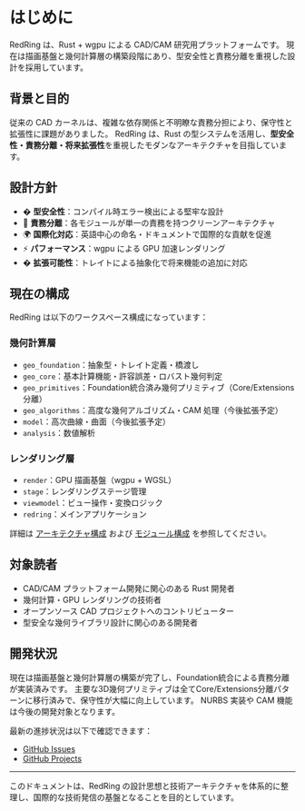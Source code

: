 # はじめに

RedRing は、Rust + wgpu による CAD/CAM 研究用プラットフォームです。
現在は描画基盤と幾何計算層の構築段階にあり、型安全性と責務分離を重視した設計を採用しています。

## 背景と目的

従来の CAD カーネルは、複雑な依存関係と不明瞭な責務分担により、保守性と拡張性に課題がありました。
RedRing は、Rust の型システムを活用し、**型安全性・責務分離・将来拡張性**を重視したモダンなアーキテクチャを目指しています。

## 設計方針

- � **型安全性**：コンパイル時エラー検出による堅牢な設計
- 🧩 **責務分離**：各モジュールが単一の責務を持つクリーンアーキテクチャ
- 🌍 **国際化対応**：英語中心の命名・ドキュメントで国際的な貢献を促進
- ⚡ **パフォーマンス**：wgpu による GPU 加速レンダリング
- � **拡張可能性**：トレイトによる抽象化で将来機能の追加に対応

## 現在の構成

RedRing は以下のワークスペース構成になっています：

### 幾何計算層

- `geo_foundation`：抽象型・トレイト定義・橋渡し
- `geo_core`：基本計算機能・許容誤差・ロバスト幾何判定
- `geo_primitives`：Foundation統合済み幾何プリミティブ（Core/Extensions分離）
- `geo_algorithms`：高度な幾何アルゴリズム・CAM 処理（今後拡張予定）
- `model`：高次曲線・曲面（今後拡張予定）
- `analysis`：数値解析

### レンダリング層

- `render`：GPU 描画基盤（wgpu + WGSL）
- `stage`：レンダリングステージ管理
- `viewmodel`：ビュー操作・変換ロジック
- `redring`：メインアプリケーション

詳細は [アーキテクチャ構成](../ARCHITECTURE.md) および [モジュール構成](./modules.md) を参照してください。

## 対象読者

- CAD/CAM プラットフォーム開発に関心のある Rust 開発者
- 幾何計算・GPU レンダリングの技術者
- オープンソース CAD プロジェクトへのコントリビューター
- 型安全な幾何ライブラリ設計に関心のある開発者

## 開発状況

現在は描画基盤と幾何計算層の構築が完了し、Foundation統合による責務分離が実装済みです。
主要な3D幾何プリミティブは全てCore/Extensions分離パターンに移行済みで、保守性が大幅に向上しています。
NURBS 実装や CAM 機能は今後の開発対象となります。

最新の進捗状況は以下で確認できます：

- [GitHub Issues](https://github.com/RedRing2020/RedRing/issues)
- [GitHub Projects](https://github.com/RedRing2020/RedRing/projects)

---

このドキュメントは、RedRing の設計思想と技術アーキテクチャを体系的に整理し、国際的な技術発信の基盤となることを目的としています。

